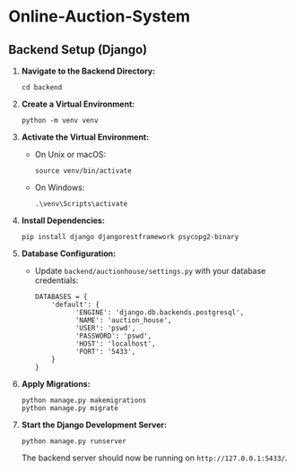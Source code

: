 # Online-Auction-System
## Backend Setup (Django)

1.  **Navigate to the Backend Directory:**

    ```
    cd backend
    ```

2.  **Create a Virtual Environment:**

    ```
    python -m venv venv
    ```

3.  **Activate the Virtual Environment:**

    -   On Unix or macOS:

        ```
        source venv/bin/activate
        ```

    -   On Windows:

        ```
        .\venv\Scripts\activate
        ```

4.  **Install Dependencies:**

    ```
    pip install django djangorestframework psycopg2-binary
    ```
    
5.  **Database Configuration:**

    -   Update `backend/auctionhouse/settings.py` with your database credentials:

        ```
        DATABASES = {
            'default': {
                  'ENGINE': 'django.db.backends.postgresql',
                  'NAME': 'auction_house',
                  'USER': 'pswd',
                  'PASSWORD': 'pswd',
                  'HOST': 'localhost',
                  'PORT': '5433',
            }
        }
        ```

6.  **Apply Migrations:**

    ```
    python manage.py makemigrations
    python manage.py migrate
    ```
7.  **Start the Django Development Server:**

    ```
    python manage.py runserver
    ```

    The backend server should now be running on `http://127.0.0.1:5433/`.

